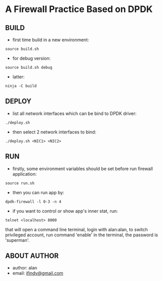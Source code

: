 # A Firewall Practice Based on DPDK

## BUILD
- first time build in a new environment:
```
source build.sh
```

- for debug version:
```
source build.sh debug
```

- latter:
```
ninja -C build
```

## DEPLOY
- list all network interfaces which can be bind to DPDK driver:
```
./deploy.sh
```

- then select 2 network interfaces to bind:
```
./deploy.sh <NIC1> <NIC2>
```

## RUN
- firstly, some environment variables should be set before run firewall application:
```
source run.sh
```

- then you can run app by:
```
dpdk-firewall -l 0-3 -n 4
```

- if you want to control or show app's inner stat, run:
```
telnet <localhost> 8000
```

that will open a command line terminal, login with alan:alan, to switch privileged account, run command
'enable' in the terminal, the password is 'superman'.


## ABOUT AUTHOR
- author: alan
- email: ifindv@gmail.com